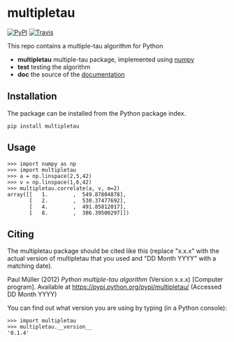 multipletau
===========
[![PyPI](http://img.shields.io/pypi/v/multipletau.png)](https://pypi.python.org/pypi/multipletau)
[![Travis](http://img.shields.io/travis/paulmueller/multipletau.png)](https://travis-ci.org/paulmueller/multipletau)

This repo contains a multiple-tau algorithm for Python

- **multipletau** multiple-tau package, implemented using [numpy](http://www.numpy.org/)
- **test** testing the algorithm
- **doc** the source of the [documentation](http://paulmueller.github.io/multipletau/)




Installation
------------
The package can be installed from the Python package index.


    pip install multipletau


Usage
-----

    >>> import numpy as np
    >>> import multipletau
    >>> a = np.linspace(2,5,42)
    >>> v = np.linspace(1,6,42)
    >>> multipletau.correlate(a, v, m=2)
    array([[   1.        ,  549.87804878],
           [   2.        ,  530.37477692],
           [   4.        ,  491.85812017],
           [   8.        ,  386.39500297]])


Citing
------
The multipletau package should be cited like this (replace "x.x.x" with the actual version of multipletau that you used and "DD Month YYYY" with a matching date).

Paul Müller (2012) _Python multiple-tau algorithm_ (Version x.x.x) [Computer program]. Available at https://pypi.python.org/pypi/multipletau/ (Accessed DD Month YYYY)

You can find out what version you are using by typing (in a Python console):


    >>> import multipletau
    >>> multipletau.__version__
    '0.1.4'
